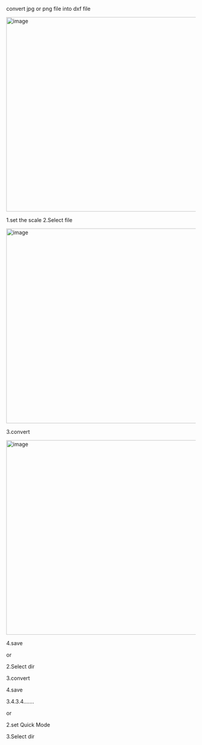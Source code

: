 convert jpg or png file into dxf file

<img width="517" alt="image" src="https://github.com/user-attachments/assets/d0ab1284-a040-4225-91c2-52a31b34e5ba">

1.set the scale
2.Select file

<img width="518" alt="image" src="https://github.com/user-attachments/assets/05282357-4913-48b6-9326-ef183706117d">

3.convert

<img width="517" alt="image" src="https://github.com/user-attachments/assets/7dc801f3-02d8-4693-88bd-752b9dc9e1a1">

4.save

or

2.Select dir

3.convert

4.save

3.4.3.4.……

or 

2.set Quick Mode

3.Select dir

